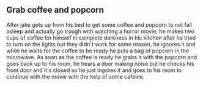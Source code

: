 ## Grab coffee and popcorn 

After jake gets up from his bed to get some coffee and popcorn to not fall asleep and actually go trough with watching a horror movie, he makes two cups of coffee for himself in complete darkness in his kitchen after he tried to turn on the lights but they didn't work for some reason, he ignores it and while he waits for the coffee to be ready he puts a bag of popcorn in the microwave. As soon as the coffee is ready he grabs it with the popcorn and goes back up to his room, he hears a door making noise but he checks his front door and it's closed so he just ingores it and goes to his room to continue with the movie with the help of some cafeine.